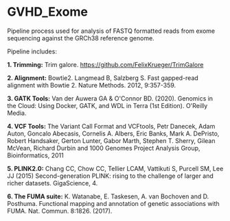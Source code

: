 # GVHD_Exome
Pipeline process used for analysis of FASTQ formatted reads from exome sequencing against the GRCh38 reference genome.

Pipeline includes:

**1. Trimming:**
Trim galore. https://github.com/FelixKrueger/TrimGalore

**2. Alignment:**
Bowtie2. Langmead B, Salzberg S. Fast gapped-read alignment with Bowtie 2. Nature Methods. 2012, 9:357-359.​

**3. GATK Tools:**
Van der Auwera GA & O'Connor BD. (2020). Genomics in the Cloud: Using Docker, GATK, and WDL in Terra (1st Edition). O'Reilly Media. ​

**4. VCF Tools:**
The Variant Call Format and VCFtools, Petr Danecek, Adam Auton, Goncalo Abecasis, Cornelis A. Albers, Eric Banks, Mark A. DePristo, Robert Handsaker, Gerton Lunter, Gabor Marth, Stephen T. Sherry, Gilean McVean, Richard Durbin and 1000 Genomes Project Analysis Group, Bioinformatics, 2011​

**5. PLINK2.0:**
Chang CC, Chow CC, Tellier LCAM, Vattikuti S, Purcell SM, Lee JJ (2015) Second-generation PLINK: rising to the challenge of larger and richer datasets. GigaScience, 4.​

**6. The FUMA suite:**
K. Watanabe, E. Taskesen, A. van Bochoven and D. Posthuma. Functional mapping and annotation of genetic associations with FUMA. Nat. Commun. 8:1826. (2017).​
